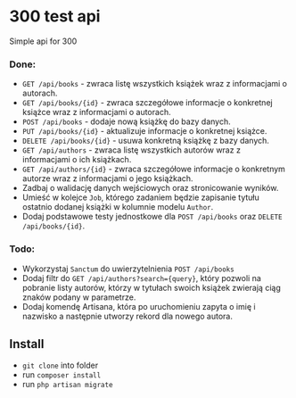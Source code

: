 # 300 test api

Simple api for 300

### Done:
- `GET /api/books` - zwraca listę wszystkich książek wraz z informacjami o
autorach.
- `GET /api/books/{id}` - zwraca szczegółowe informacje o konkretnej
książce wraz z informacjami o autorach.
- `POST /api/books` - dodaje nową książkę do bazy danych.
- `PUT /api/books/{id}` - aktualizuje informacje o konkretnej książce.
- `DELETE /api/books/{id}` - usuwa konkretną książkę z bazy danych.
- `GET /api/authors` - zwraca listę wszystkich autorów wraz z informacjami o ich książkach.
- `GET /api/authors/{id}` - zwraca szczegółowe informacje o konkretnym
autorze wraz z informacjami o jego książkach.
- Zadbaj o walidację danych wejściowych oraz stronicowanie wyników.
- Umieść w kolejce `Job`, którego zadaniem będzie zapisanie tytułu ostatnio
dodanej książki w kolumnie modelu `Author`.
- Dodaj podstawowe testy jednostkowe dla `POST /api/books` oraz `DELETE
/api/books/{id}`.

### Todo:
- Wykorzystaj `Sanctum` do uwierzytelnienia `POST /api/books`
- Dodaj filtr do `GET /api/authors?search={query}`, który pozwoli na pobranie listy autorów, którzy w tytułach swoich książek zwierają ciąg znaków podany w parametrze.
- Dodaj komendę Artisana, która po uruchomieniu zapyta o imię i nazwisko a
następnie utworzy rekord dla nowego autora.


## Install

- `git clone` into folder
- run `composer install`
- run `php artisan migrate`